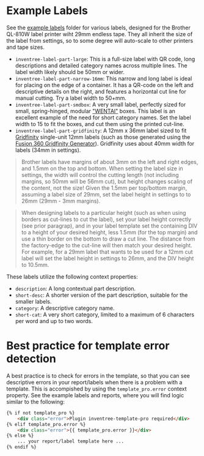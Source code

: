 # Example Labels

See the 
[example labels](https://github.com/cmidgley/inventree-template-pro/tree/main/inventree_template_pro/example_labels)
folder for
various labels, designed for the Brother QL-810W label printer wiht 29mm endless tape.  They all
inherit the size of the label from settings, so to some degree will auto-scale to other printers and
tape sizes.

- `inventree-label-part-large`: This is a full-size label with QR code, long descriptions and
  detailed category names across multiple lines.  The label width likely should be 50mm or wider.
- `inventree-label-part-narrow-16mm`: This narrow and long label is ideal for placing on the edge of a
  container. It has a QR-code on the left and descriptive details on the right, and features a horizontal cut line for manual cutting. Try a label width to 50+mm.
- `inventree-label-part-smdbox`: A very small label, perfectly sized for small, spring-hinged,
  modular ["WENTAI"](https://www.adafruit.com/product/427) boxes. This label is an excellent example
  of the need for short category names. Set the label width to 15 to fit the boxes, and cut them
  using the printed cut-line.
- `inventree-label-part-gridfinity`: A 12mm x 36mm label sized to fit
  [Gridfinity](https://gridfinity.xyz/) single-unit 12mm labels (such as those generated using the
  [Fusion 360 Gridfinity
  Generator](https://apps.autodesk.com/FUSION/en/Detail/Index?id=7197558650811789)).  Gridfinity
  uses about 40mm width for labels (34mm in settings).

> Brother labels have margins of about 3mm on the left and right edges, and 1.5mm on the top and
> bottom.  When setting the label size in settings, the width will control the cutting length (not
> including margins, so 50mm will be 56mm cut), but height changes scaling of the content, not the
> size!  Given the 1.5mm per top/bottom margin, assuming a label size of 29mm, set the label height
> in settings to to 26mm (29mm - 3mm margins).

> When designing labels to a particular height (such as when using borders as cut-lines to cut the
> label), set your label height correctly (see prior paragrap), and in your label template set the
> containing DIV to a height of your desired height, less 1.5mm (for the top margin) and use a thin
> border on the bottom to draw a cut line.  The distance from the factory-edge to the cut-line will
> then match your desired height.  For example, for a 29mm label that wants to be used for a 12mm
> cut label will set the label height in settings to 26mm, and the DIV height to 10.5mm.

  These labels utilize the following context properties:

  - `description`: A long contextual part description.
  - `short-desc`: A shorter version of the part description, suitable for the smaller labels.
  - `category`: A descriptive category name.
  - `short-cat`: A very short category, limited to a maximum of 6 characters per word and up to two words.


# Best practice for template error detection

A best practice is to check for errors in the template, so that you can see descriptive errors in your
report/labels when there is a problem with a template.  This is accompished by using the
`template_pro.error` context property.  See the example labels and reports, where you will find
logic similar to the following:

```html
{% if not template_pro %}
    <div class="error">Plugin inventree-template-pro required</div>
{% elif template_pro.error %}
    <div class="error">{{ template_pro.error }}</div>
{% else %}
    ... your report/label template here ...
{% endif %}
```
